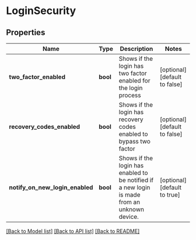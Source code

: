# LoginSecurity

## Properties
Name | Type | Description | Notes
------------ | ------------- | ------------- | -------------
**two_factor_enabled** | **bool** | Shows if the login has two factor enabled for the login process | [optional] [default to false]
**recovery_codes_enabled** | **bool** | Shows if the login has recovery codes enabled to bypass two factor | [optional] [default to false]
**notify_on_new_login_enabled** | **bool** | Shows if the login has enabled to be notified if a new login is made from an unknown device. | [optional] [default to true]

[[Back to Model list]](../README.md#documentation-for-models) [[Back to API list]](../README.md#documentation-for-api-endpoints) [[Back to README]](../README.md)


